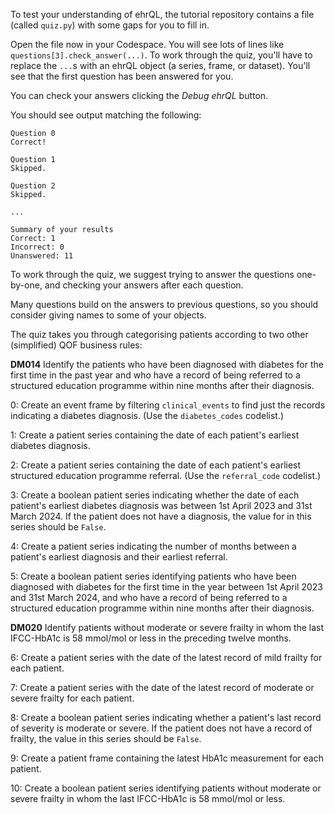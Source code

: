 To test your understanding of ehrQL, the tutorial repository contains a file (called `quiz.py`) with some gaps for you to fill in.

Open the file now in your Codespace.
You will see lots of lines like `questions[3].check_answer(...)`.
To work through the quiz, you'll have to replace the `...`s with an ehrQL object (a series, frame, or dataset).
You'll see that the first question has been answered for you.

You can check your answers clicking the *Debug ehrQL* button.

You should see output matching the following:

```
Question 0
Correct!

Question 1
Skipped.

Question 2
Skipped.

...

Summary of your results
Correct: 1
Incorrect: 0
Unanswered: 11
```

To work through the quiz, we suggest trying to answer the questions one-by-one, and checking your answers after each question.

Many questions build on the answers to previous questions, so you should consider giving names to some of your objects.

The quiz takes you through categorising patients according to two other (simplified) QOF business rules:

**DM014** Identify the patients who have been diagnosed with diabetes for the first time in the past year and who have a record of being referred to a structured education programme within nine months after their diagnosis.

0: Create an event frame by filtering `clinical_events` to find just the records indicating a diabetes diagnosis.  (Use the `diabetes_codes` codelist.)

1: Create a patient series containing the date of each patient's earliest diabetes diagnosis.

2: Create a patient series containing the date of each patient's earliest structured education programme referral.  (Use the `referral_code` codelist.)

3: Create a boolean patient series indicating whether the date of each patient's earliest diabetes diagnosis was between 1st April 2023 and 31st March 2024.  If the patient does not have a diagnosis, the value for in this series should be `False`.

4: Create a patient series indicating the number of months between a patient's earliest diagnosis and their earliest referral.

5: Create a boolean patient series identifying patients who have been diagnosed with diabetes for the first time in the year between 1st April 2023 and 31st March 2024, and who have a record of being referred to a structured education programme within nine months after their diagnosis.

**DM020** Identify patients without moderate or severe frailty in whom the last IFCC-HbA1c is 58 mmol/mol or less in the preceding twelve months.

6: Create a patient series with the date of the latest record of mild frailty for each patient.

7: Create a patient series with the date of the latest record of moderate or severe frailty for each patient.

8: Create a boolean patient series indicating whether a patient's last record of severity is moderate or severe.  If the patient does not have a record of frailty, the value in this series should be `False`.

9: Create a patient frame containing the latest HbA1c measurement for each patient.

10: Create a boolean patient series identifying patients without moderate or severe frailty in whom the last IFCC-HbA1c is 58 mmol/mol or less.
